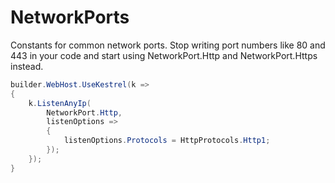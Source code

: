 # NetworkPorts
Constants for common network ports. Stop writing port numbers like 80 and 443 in your code and start using NetworkPort.Http and NetworkPort.Https instead.

```csharp
builder.WebHost.UseKestrel(k =>
{
    k.ListenAnyIp(
        NetworkPort.Http,
        listenOptions =>
        {
            listenOptions.Protocols = HttpProtocols.Http1;
        });
    });
}
```